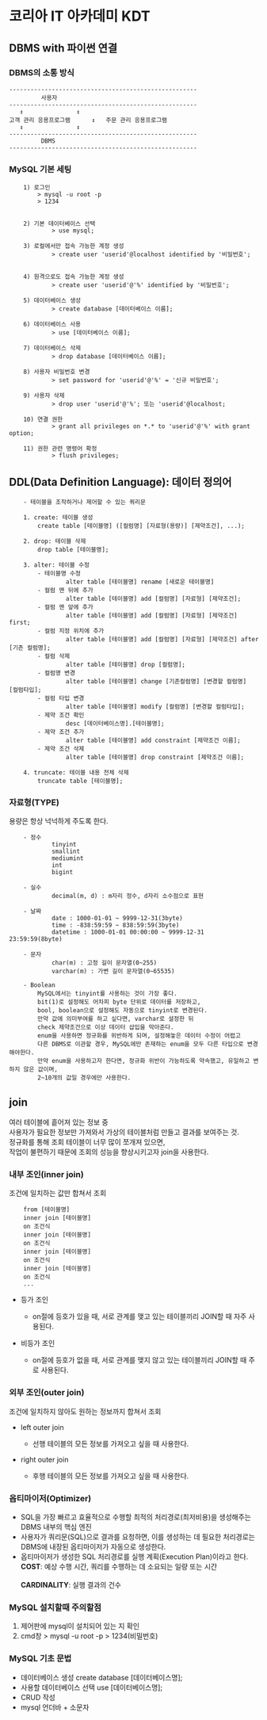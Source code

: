 # **코리아 IT 아카데미 KDT**
## DBMS with 파이썬 연결

### DBMS의 소통 방식
```
-----------------------------------------------------
         사용자
-----------------------------------------------------
   ↕               ↕
고객 관리 응용프로그램      ↕   주문 관리 응용프로그램
   ↕               ↕
-----------------------------------------------------
         DBMS
-----------------------------------------------------
```
### MySQL 기본 세팅
```
	1) 로그인
		> mysql -u root -p
		> 1234


	2) 기본 데이터베이스 선택
			> use mysql;

	3) 로컬에서만 접속 가능한 계정 생성
			> create user 'userid'@localhost identified by '비밀번호';


	4) 원격으로도 접속 가능한 계정 생성
			> create user 'userid'@'%' identified by '비밀번호';
	
	5) 데이터베이스 생성
			> create database [데이터베이스 이름];

	6) 데이터베이스 사용
			> use [데이터베이스 이름];

	7) 데이터베이스 삭제
			> drop database [데이터베이스 이름];

	8) 사용자 비밀번호 변경
			> set password for 'userid'@'%' = '신규 비밀번호';

	9) 사용자 삭제
			> drop user 'userid'@'%'; 또는 'userid'@localhost;

	10) 연결 권한
			> grant all privileges on *.* to 'userid'@'%' with grant option;

	11) 권한 관련 명령어 확정
			> flush privileges;
```

## DDL(Data Definition Language): 데이터 정의어
```
	- 테이블을 조작하거나 제어할 수 있는 쿼리문

   	1. create: 테이블 생성
      	create table [테이블명] ([컬럼명] [자료형(용량)] [제약조건], ...);

   	2. drop: 테이블 삭제
      	drop table [테이블명];

   	3. alter: 테이블 수정
      	- 테이블명 수정
         		alter table [테이블명] rename [새로운 테이블명]
      	- 컬럼 맨 뒤에 추가
         		alter table [테이블명] add [컬럼명] [자료형] [제약조건];
      	- 컬럼 맨 앞에 추가
         		alter table [테이블명] add [컬럼명] [자료형] [제약조건] first;
      	- 컬럼 지정 위치에 추가
         		alter table [테이블명] add [컬럼명] [자료형] [제약조건] after [기존 컬럼명];
      	- 컬럼 삭제
         		alter table [테이블명] drop [컬럼명];
      	- 컬럼명 변경
         		alter table [테이블명] change [기존컬럼명] [변경할 컬럼명] [컬럼타입];
      	- 컬럼 타입 변경
         		alter table [테이블명] modify [컬럼명] [변경할 컬럼타입];
      	- 제약 조건 확인
         		desc [데이터베이스명].[테이블명];
      	- 제약 조건 추가
         		alter table [테이블명] add constraint [제약조건 이름];
      	- 제약 조건 삭제
         		alter table [테이블명] drop constraint [제약조건 이름];

   	4. truncate: 테이블 내용 전체 삭제
      	truncate table [테이블명];
```

### 자료형(TYPE)
용량은 항상 넉넉하게 주도록 한다.
```
	- 정수
      		tinyint
      		smallint
      		mediumint
      		int
      		bigint

   	- 실수
      		decimal(m, d) : m자리 정수, d자리 소수점으로 표현

   	- 날짜
      		date : 1000-01-01 ~ 9999-12-31(3byte)
      		time : -838:59:59 ~ 838:59:59(3byte)
      		datetime : 1000-01-01 00:00:00 ~ 9999-12-31 23:59:59(8byte)

   	- 문자
      		char(m) : 고정 길이 문자열(0~255)
      		varchar(m) : 가변 길이 문자열(0~65535)

	- Boolean
		MySQL에서는 tinyint를 사용하는 것이 가장 좋다.
		bit(1)로 설정해도 어차피 byte 단위로 데이터를 저장하고,
		bool, boolean으로 설정해도 자동으로 tinyint로 변경된다.
		만약 값에 의미부여를 하고 싶다면, varchar로 설정한 뒤
		check 제약조건으로 이상 데이터 삽입을 막아준다.
		enum을 사용하면 정규화를 위반하게 되며, 설정해놓은 데이터 수정이 어렵고
		다른 DBMS로 이관할 경우, MySQL에만 존재하는 enum을 모두 다른 타입으로 변경해야한다.
		만약 enum을 사용하고자 한다면, 정규화 위반이 가능하도록 약속했고, 유일하고 변하지 않은 값이며,
		2~10개의 값일 경우에만 사용한다.
```


## join
여러 테이블에 흩어져 있는 정보 중 <br>
사용자가 필요한 정보만 가져와서 가상의 테이블처럼 만들고 결과를 보여주는 것.<br>
정규화를 통해 조회 테이블이 너무 많이 쪼개져 있으면,<br>
작업이 불편하기 때문에 조회의 성능을 향상시키고자 join을 사용한다.<br>

### 내부 조인(inner join)
조건에 일치하는 값만 합쳐서 조회
```
	from [테이블명]
	inner join [테이블명]
	on 조건식
	inner join [테이블명]
	on 조건식
	inner join [테이블명]
	on 조건식
	inner join [테이블명]
	on 조건식
	...
```
- 등가 조인
	- on절에 등호가 있을 때, 서로 관계를 맺고 있는 테이블끼리 JOIN할 때 자주 사용된다.

- 비등가 조인
	- on절에 등호가 없을 때, 서로 관계를 맺지 않고 있는 테이블끼리 JOIN할 때 주로 사용된다.

### 외부 조인(outer join)
조건에 일치하지 않아도 원하는 정보까지 합쳐서 조회
- left outer join
	- 선행 테이블의 모든 정보를 가져오고 싶을 때 사용한다.

- right outer join
	- 후행 테이블의 모든 정보를 가져오고 싶을 때 사용한다.

### 옵티마이저(Optimizer)
- SQL을 가장 빠르고 효율적으로 수행할 최적의 처리경로(최저비용)을 생성해주는 DBMS 내부의 핵심 엔진
- 사용자가 쿼리문(SQL)으로 결과를 요청하면, 이를 생성하는 데 필요한 처리경로는 DBMS에 내장된 옵티마이저가 자동으로 생성한다.
- 옵티마이저가 생성한 SQL 처리경로를 실행 계획(Execution Plan)이라고 한다. <br>
**COST**: 예상 수행 시간, 쿼리를 수행하는 데 소요되는 일량 또는 시간 <br> <br>
**CARDINALITY**: 실행 결과의 건수

### MySQL 설치할때 주의할점
1. 제어판에 mysql이 설치되어 있는 지 확인
2. cmd창 > mysql -u root -p > 1234(비밀번호)

### MySQL 기초 문법
- 데이터베이스 생성 create database [데이터베이스명];
- 사용할 데이터베이스 선택 use [데이터베이스명];
- CRUD 작성
- mysql 언더바 + 소문자
